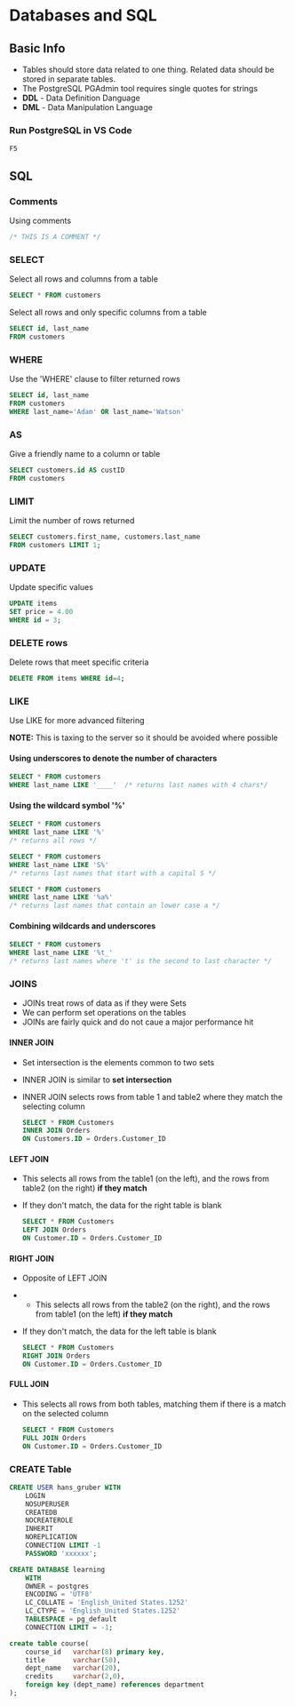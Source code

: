 # Databases and SQL

## Basic Info

- Tables should store data related to one thing.  Related data should be stored in separate tables.
- The PostgreSQL PGAdmin tool requires single quotes for strings
- **DDL** - Data Definition Danguage
- **DML** - Data Manipulation Language

### Run PostgreSQL in VS Code

    F5

## SQL

### Comments

Using comments

```sql
/* THIS IS A COMMENT */
```

### SELECT

Select all rows and columns from a table

```sql
SELECT * FROM customers
```

Select all rows and only specific columns from a table

```sql
SELECT id, last_name
FROM customers
```

### WHERE

Use the 'WHERE' clause to filter returned rows

```sql
SELECT id, last_name 
FROM customers
WHERE last_name='Adam' OR last_name='Watson'
```

### AS

Give a friendly name to a column or table

```sql
SELECT customers.id AS custID
FROM customers
```

### LIMIT

Limit the number of rows returned

```sql
SELECT customers.first_name, customers.last_name 
FROM customers LIMIT 1;
```

### UPDATE

Update specific values

```sql
UPDATE items
SET price = 4.00
WHERE id = 3;
```

### DELETE rows

Delete rows that meet specific criteria

```sql
DELETE FROM items WHERE id=4;
```

### LIKE

Use LIKE for more advanced filtering

**NOTE:** This is taxing to the server so it should be avoided where possible

#### Using underscores to denote the number of characters

```SQL
SELECT * FROM customers
WHERE last_name LIKE '____'  /* returns last names with 4 chars*/
```

#### Using the wildcard symbol '%'

```sql
SELECT * FROM customers
WHERE last_name LIKE '%'
/* returns all rows */
```

```sql
SELECT * FROM customers
WHERE last_name LIKE 'S%' 
/* returns last names that start with a capital S */
```

```sql
SELECT * FROM customers
WHERE last_name LIKE '%a%' 
/* returns last names that contain an lower case a */
```

#### Combining wildcards and underscores

```sql
SELECT * FROM customers
WHERE last_name LIKE '%t_'
/* returns last names where 't' is the second to last character */
```

### JOINS

- JOINs treat rows of data as if they were Sets
- We can perform set operations on the tables
- JOINs are fairly quick and do not caue a major performance hit

#### INNER JOIN

- Set intersection is the elements common to two sets
- INNER JOIN is similar to **set intersection**
- INNER JOIN selects rows from table 1 and table2 where they match the selecting column

    ```sql
    SELECT * FROM Customers
    INNER JOIN Orders
    ON Customers.ID = Orders.Customer_ID
    ```

#### LEFT JOIN

- This selects all rows from the table1 (on the left), and the rows from table2 (on the right) **if they match**
- If they don't match, the data for the right table is blank

    ```sql
    SELECT * FROM Customers
    LEFT JOIN Orders
    ON Customer.ID = Orders.Customer_ID
    ```

#### RIGHT JOIN

- Opposite of LEFT JOIN
- - This selects all rows from the table2 (on the right), and the rows from table1 (on the left) **if they match**
- If they don't match, the data for the left table is blank

    ```sql
    SELECT * FROM Customers
    RIGHT JOIN Orders
    ON Customer.ID = Orders.Customer_ID
    ```

#### FULL JOIN

- This selects all rows from both tables, matching them if there is a match on the selected column

    ```sql
    SELECT * FROM Customers
    FULL JOIN Orders
    ON Customer.ID = Orders.Customer_ID
    ```








### CREATE Table

```SQL
CREATE USER hans_gruber WITH
    LOGIN
    NOSUPERUSER
    CREATEDB
    NOCREATEROLE
    INHERIT
    NOREPLICATION
    CONNECTION LIMIT -1
    PASSWORD 'xxxxxx';

CREATE DATABASE learning
    WITH 
    OWNER = postgres
    ENCODING = 'UTF8'
    LC_COLLATE = 'English_United States.1252'
    LC_CTYPE = 'English_United States.1252'
    TABLESPACE = pg_default
    CONNECTION LIMIT = -1;

create table course(
    course_id   varchar(8) primary key,
    title       varchar(50),
    dept_name   varchar(20),
    credits     varchar(2,0),
    foreign key (dept_name) references department
);
```